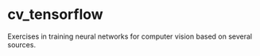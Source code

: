 # cv_tensorflow

Exercises in training neural networks for computer vision based on several sources.
